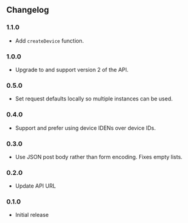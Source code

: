 ## Changelog

### 1.1.0

- Add `createDevice` function.

### 1.0.0

- Upgrade to and support version 2 of the API.

### 0.5.0

- Set request defaults locally so multiple instances can be used.

### 0.4.0

- Support and prefer using device IDENs over device IDs.

### 0.3.0

- Use JSON post body rather than form encoding. Fixes empty lists.

### 0.2.0

- Update API URL

### 0.1.0

- Initial release
